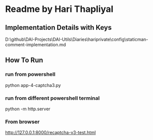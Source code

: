 
# Readme by Hari Thapliyal 


## Implementation Details with Keys
D:\github\DAI-Projects\DAI-Utils\Diaries\hariprivate\config\staticman-comment-implementation.md

## How To Run 

### run from powershell
python app-4-captcha3.py 


### run from different powershell terminal 
python -m http.server

### From browser 
http://127.0.0.1:8000/recaptcha-v3-test.html


